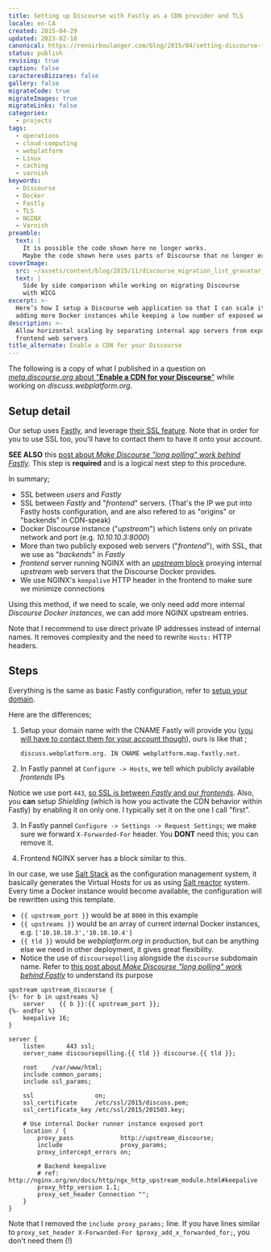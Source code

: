 ```yaml
---
title: Setting up Discourse with Fastly as a CDN provider and TLS
locale: en-CA
created: 2015-04-29
updated: 2023-02-18
canonical: https://renoirboulanger.com/blog/2015/04/setting-discourse-fastly-cdn-provider-ssl/
status: publish
revising: true
caption: false
caracteresBizzares: false
gallery: false
migrateCode: true
migrateImages: true
migrateLinks: false
categories:
  - projects
tags:
  - operations
  - cloud-computing
  - webplatform
  - Linux
  - caching
  - varnish
keywords:
  - Discourse
  - Docker
  - Fastly
  - TLS
  - NGINX
  - Varnish
preamble:
  text: |
    It is possible the code shown here no longer works.
    Maybe the code shown here uses parts of Discourse that no longer exists.
coverImage:
  src: ~/assets/content/blog/2015/11/discourse_migration_list_gravatar_images.png
  text: |
    Side by side comparison while working on migrating Discourse
    with WICG
excerpt: >-
  Here’s how I setup a Discourse web application so that I can scale it by
  adding more Docker instances while keeping a low number of exposed web servers
description: >-
  Allow horizontal scaling by separating internal app servers from exposed
  frontend web servers
title_alternate: Enable a CDN for your Discourse
---
```


The following is a copy of what I published in a question on
[_meta.discourse.org_ about "**Enable a CDN for your Discourse**"][0] while
working on _discuss.webplatform.org_.

## Setup detail

Our setup uses [Fastly][1], and leverage [their SSL feature][2]. Note that in
order for you to use SSL too, you'll have to contact them to have it onto your
account.

<!--#TODO-inline-edit-->
**SEE ALSO** this [post about _Make Discourse "long polling" work behind
Fastly_][3]. This step is **required** and is a logical next step to this
procedure.

In summary;

- SSL between _users_ and _Fastly_
- SSL between _Fastly_ and "_frontend_" servers. (That's the IP we put into
  Fastly hosts configuration, and are also refered to as "origins" or "backends"
  in CDN-speak)
- Docker Discourse instance ("_upstream_") which listens only on private network
  and port (e.g. _10.10.10.3:8000_)
- More than two publicly exposed web servers ("_frontend_"), with SSL, that we
  use as "_backends_" in _Fastly_
- _frontend_ server running NGINX with an [_upstream_ block][4] proxying
  internal _upstream_ web servers that the Discourse Docker provides.
- We use NGINX's `keepalive` HTTP header in the frontend to make sure we
  minimize connections

Using this method, if we need to scale, we only need add more internal
_Discourse Docker instances_, we can add more NGINX upstream entries.

Note that I recommend to use direct private IP addresses instead of internal
names. It removes complexity and the need to rewrite `Hosts:` HTTP headers.

## Steps

Everything is the same as basic Fastly configuration, refer to [setup your
domain][5].

Here are the differences;

1. Setup your domain name with the CNAME Fastly will provide you ([you will have
   to contact them for your account though][2]), ours is like that ;

   ```dns-zone-file
   discuss.webplatform.org. IN CNAME webplatform.map.fastly.net.
   ```

2. In Fastly pannel at `Configure -> Hosts`, we tell which publicly available
   _frontends_ IPs

Notice we use port `443`, [so SSL is between _Fastly_ and our _frontends_][6].
Also, you **can** setup _Shielding_ (which is how you activate the CDN behavior
within Fastly) by enabling it on only one. I typically set it on the one I call
"first".

<app-image style="float:unset;" src="~/assets/content/blog/2015/04/discuss-fastly-origins.png" figcaption="Fastly service configuration, at Hosts tab">
</app-image>

3. In Fastly pannel `Configure -> Settings -> Request Settings`; we make sure we
   forward `X-Forwarded-For` header. You **DONT** need this; you can remove it.

<app-image style="float:unset;" src="~/assets/content/blog/2015/04/discuss-fastly-XFF.png" figcaption="Fastly service configuration, at Settings tab">
</app-image>

4. Frontend NGINX server has a block similar to this.

In our case, we use [Salt Stack][7] as the configuration management system, it
basically generates the Virtual Hosts for us as using [Salt reactor][8] system.
Every time a Docker instance would become available, the configuration will be
rewritten using this template.

- `{{ upstream_port }}` would be at `8000` in this example
- `{{ upstreams }}` would be an array of current internal Docker instances, e.g.
  `['10.10.10.3','10.10.10.4']`
- `{{ tld }}` would be _webplatform.org_ in production, but can be anything else
  we need in other deployment, it gives great flexibility.
- Notice the use of `discoursepolling` alongside the `discourse` subdomain name.
  Refer to [this post about _Make Discourse "long polling" work behind
  Fastly_][3] to understand its purpose

```nginx
upstream upstream_discourse {
{%- for b in upstreams %}
    server    {{ b }}:{{ upstream_port }};
{%- endfor %}
    keepalive 16;
}

server {
    listen      443 ssl;
    server_name discoursepolling.{{ tld }} discourse.{{ tld }};

    root    /var/www/html;
    include common_params;
    include ssl_params;

    ssl                 on;
    ssl_certificate     /etc/ssl/2015/discuss.pem;
    ssl_certificate_key /etc/ssl/2015/201503.key;

    # Use internal Docker runner instance exposed port
    location / {
        proxy_pass             http://upstream_discourse;
        include                proxy_params;
        proxy_intercept_errors on;

        # Backend keepalive
        # ref: http://nginx.org/en/docs/http/ngx_http_upstream_module.html#keepalive
        proxy_http_version 1.1;
        proxy_set_header Connection "";
    }
}
```

Note that I removed the `include proxy_params;` line. If you have lines similar
to `proxy_set_header X-Forwarded-For $proxy_add_x_forwarded_for;`, you don't
need them (!)

[0]:
  https://meta.discourse.org/t/enable-a-cdn-for-your-discourse/14857/26?u=renoirb
[1]: https://www.fastly.com/
[2]: https://docs.fastly.com/guides/ssl/which-ssl-options-are-available
[3]: /blog/2015/05/make-discourse-long-polling-work-behind-fastly/
[4]: https://nginx.org/en/docs/http/ngx_http_upstream_module.html
[5]:
  https://docs.fastly.com/guides/getting-started/sign-up-and-create-your-first-service
[6]:
  https://docs.fastly.com/guides/ssl/can-i-use-ssl-to-communicate-to-my-backend-servers
[7]: https://saltstack.com/community/
[8]: https://docs.saltstack.com/en/latest/topics/reactor/
